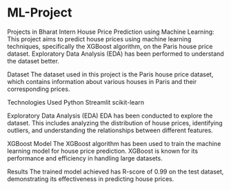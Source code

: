# ML-Project
Projects in Bharat Intern
House Price Prediction using Machine Learning:
This project aims to predict house prices using machine learning techniques, specifically the XGBoost algorithm, on the Paris house price dataset. Exploratory Data Analysis (EDA) has been performed to understand the dataset better.

Dataset
The dataset used in this project is the Paris house price dataset, which contains information about various houses in Paris and their corresponding prices.

Technologies Used
Python Streamlit scikit-learn

Exploratory Data Analysis (EDA)
EDA has been conducted to explore the dataset. This includes analyzing the distribution of house prices, identifying outliers, and understanding the relationships between different features.

XGBoost Model
The XGBoost algorithm has been used to train the machine learning model for house price prediction. XGBoost is known for its performance and efficiency in handling large datasets.

Results
The trained model achieved has R-score of 0.99 on the test dataset, demonstrating its effectiveness in predicting house prices.
